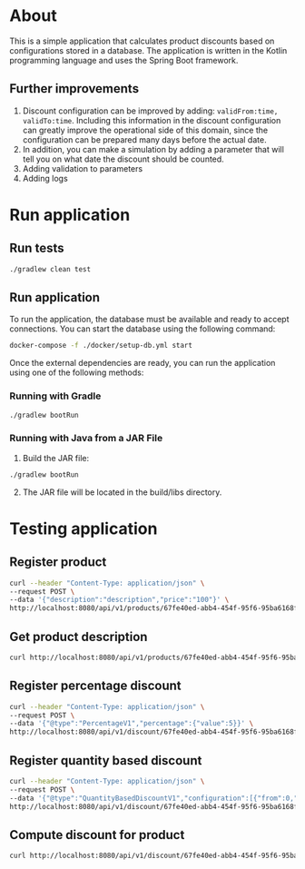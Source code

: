 # About

This is a simple application that calculates product discounts based on configurations stored in a database. The application is written in the Kotlin programming language and uses the Spring Boot framework.

## Further improvements

1. Discount configuration can be improved by adding: `validFrom:time, validTo:time`. Including this information in the discount configuration can greatly improve the operational side of this domain, since the configuration can be prepared many days before the actual date.
2. In addition, you can make a simulation by adding a parameter that will tell you on what date the discount should be counted.
3. Adding validation to parameters
4. Adding logs

# Run application

## Run tests

```bash
./gradlew clean test
```

## Run application

To run the application, the database must be available and ready to accept connections.
You can start the database using the following command:
```bash
docker-compose -f ./docker/setup-db.yml start
```

Once the external dependencies are ready, you can run the application using one of the following methods:

### Running with Gradle
```bash
./gradlew bootRun
```

### Running with Java from a JAR File

1. Build the JAR file:
```bash
./gradlew bootRun
```
2. The JAR file will be located in the build/libs directory.


# Testing application

## Register product

```bash
curl --header "Content-Type: application/json" \
--request POST \
--data '{"description":"description","price":"100"}' \
http://localhost:8080/api/v1/products/67fe40ed-abb4-454f-95f6-95ba6168fda5
```

## Get product description

```bash
curl http://localhost:8080/api/v1/products/67fe40ed-abb4-454f-95f6-95ba6168fda5/description
```

## Register percentage discount

```bash
curl --header "Content-Type: application/json" \
--request POST \
--data '{"@type":"PercentageV1","percentage":{"value":5}}' \
http://localhost:8080/api/v1/discount/67fe40ed-abb4-454f-95f6-95ba6168fda5
```

## Register quantity based discount

```bash
curl --header "Content-Type: application/json" \
--request POST \
--data '{"@type":"QuantityBasedDiscountV1","configuration":[{"from":0,"to":9,"percentage":{"value":0}},{"from":10,"to":19,"percentage":{"value":5}},{"from":20,"to":49,"percentage":{"value":10}},{"from":50,"to":null,"percentage":{"value":15}}]}' \
http://localhost:8080/api/v1/discount/67fe40ed-abb4-454f-95f6-95ba6168fda5
```

## Compute discount for product

```bash
curl http://localhost:8080/api/v1/discount/67fe40ed-abb4-454f-95f6-95ba6168fda5?amount=10
```
